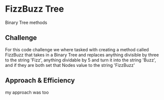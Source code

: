 # FizzBuzz Tree
Binary Tree methods
## Challenge
For this code challenge we where tasked with creating a method called FizzBuzz that takes in a Binary Tree and replaces
anything divisible by three to the string 'Fizz', anything dividable by 5 and turn it into the string 'Buzz', and if
they are both set that Nodes value to the string 'FizzBuzz'
## Approach & Efficiency
my approach was too 